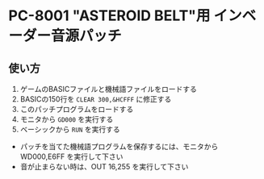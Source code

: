 # PC-8001 "ASTEROID BELT"用 インベーダー音源パッチ

## 使い方
1. ゲームのBASICファイルと機械語ファイルをロードする
2. BASICの150行を `CLEAR 300,&HCFFF` に修正する
3. このパッチプログラムをロードする
4. モニタから `GD000` を実行する
5. ベーシックから `RUN` を実行する

* パッチを当てた機械語プログラムを保存するには、モニタから WD000,E6FF を実行して下さい
* 音が止まらない時は、OUT 16,255 を実行して下さい
